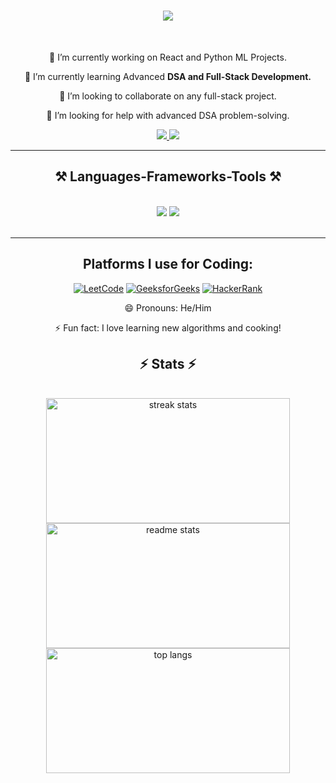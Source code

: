 <h1 align="center">
    <img src="https://readme-typing-svg.herokuapp.com/?font=Righteous&size=35&center=true&vCenter=true&width=500&height=70&duration=4000&lines=Hi+There!+👋;+I'm+Satyam+Kumar!;" />
</h1>

<br/>

<div align="center">

🔭 I’m currently working on React and Python ML Projects.

🌱 I’m currently learning Advanced **DSA and Full-Stack Development.**

👯 I’m looking to collaborate on any full-stack project.

🤔 I’m looking for help with advanced DSA problem-solving.

</div>

<div align="center"> 
  <a href="mailto:satyamvisa3005@gmail.com">
    <img src="https://img.shields.io/badge/Gmail-333333?style=for-the-badge&logo=gmail&logoColor=red" />
  </a>
    
  <a href="https://linkedin.com/in/satyam3005" target="_blank">
    <img src="https://img.shields.io/badge/LinkedIn-0077B5?style=for-the-badge&logo=linkedin&logoColor=white" />
  </a>
</div>

<hr/>

<h2 align="center">⚒️ Languages-Frameworks-Tools ⚒️</h2>
<br/>
<div align="center">
    <img src="https://skillicons.dev/icons?i=html,css,javascript,vscode,github" />
    <img src="https://skillicons.dev/icons?i=python,cpp,c,java,mysql" /><br>
</div>

<br/>
<hr/>

<div align="center">
<h2>Platforms I use for Coding:</h2>

[![LeetCode](https://img.shields.io/badge/LeetCode-FFA116?style=flat&logo=leetcode&logoColor=white)](https://leetcode.com/u/airsatyam/) 
[![GeeksforGeeks](https://img.shields.io/badge/GeeksforGeeks-0F9D58?style=flat&logo=geeksforgeeks&logoColor=white)](https://auth.geeksforgeeks.org/user/airsatyam) 
[![HackerRank](https://img.shields.io/badge/HackerRank-2EC866?style=flat&logo=hackerrank&logoColor=white)](https://www.hackerrank.com/satyamvisa3005)
</div>
<div align="center">
😄 Pronouns: He/Him
  
⚡ Fun fact: I love learning new algorithms and cooking! 
</div>


<h2 align="center">⚡ Stats ⚡</h2>
<br>
<div align=center>
  <img width=390 height="200"  src="https://github-readme-streak-stats.herokuapp.com/?user=AirSatyam07&count_private=true&theme=react&border_radius=10" alt="streak stats"/>
  <img width=390 height="200" src="https://github-readme-stats.vercel.app/api?username=AirSatyam07&count_private=true&show_icons=true&theme=react&rank_icon=github&border_radius=10" alt="readme stats" />
  <br/>
  <img width=390 height="200" align="center" src="https://github-readme-stats.vercel.app/api/top-langs/?username=AirSatyam07&hide=HTML&langs_count=8&layout=compact&theme=react&border_radius=10&size_weight=0.5&count_weight=0.5" alt="top langs" />
</div>

<br/><br/>
